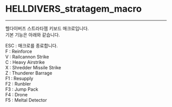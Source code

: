 # HELLDIVERS_stratagem_macro
---
헬다이버즈 스트라타젬 키보드 매크로입니다.<br>
기본 기능은 아래와 같습니다.<br>

ESC : 매크로를 종료합니다.<br>
F : Reinforce<br>
V : Railcannon Strike<br>
C : Heavy Airstrike<br>
X : Shredder Missile Strike<br>
Z : Thunderer Barrage<br>
F1 : Resupply<br>
F2 : Runbler<br>
F3 : Jump Pack<br>
F4 : Drone<br>
F5 : Meltal Detector<br>
